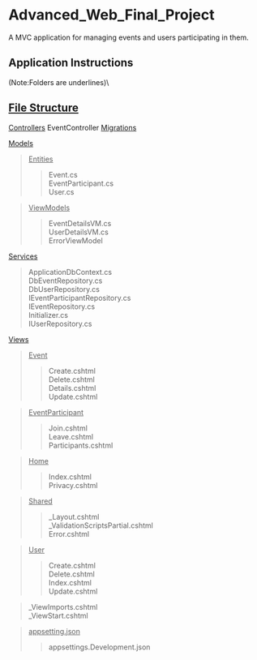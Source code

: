 # Advanced_Web_Final_Project
A MVC application for managing events and users participating in them.

## Application Instructions

(Note:Folders are underlines)\
## **<ins>File Structure</ins>**
<ins>Controllers</ins>
  EventController
<ins>Migrations</ins>

<ins>Models</ins>
  > <ins>Entities</ins>
  > > Event.cs\
  > > EventParticipant.cs\
  > > User.cs

  > <ins>ViewModels</ins>
  > > EventDetailsVM.cs\
  > > UserDetailsVM.cs  
  > ErrorViewModel

<ins>Services</ins>
> ApplicationDbContext.cs\
> DbEventRepository.cs\
> DbUserRepository.cs\
> IEventParticipantRepository.cs\
> IEventRepository.cs\
> Initializer.cs\
> IUserRepository.cs

<ins>Views</ins>
  > <ins>Event</ins>
  > > Create.cshtml\
  > > Delete.cshtml\
  > > Details.cshtml\
  > > Update.cshtml
  
  > <ins>EventParticipant</ins>
  > > Join.cshtml\
  > > Leave.cshtml\
  > > Participants.cshtml
  
  > <ins>Home</ins>
  > > Index.cshtml\
  > > Privacy.cshtml

  > <ins>Shared</ins>
  > > _Layout.cshtml\
  > > _ValidationScriptsPartial.cshtml\
  > > Error.cshtml

  > <ins>User</ins>
  > > Create.cshtml\
>   > Delete.cshtml\
>   > Index.cshtml\
>   > Update.cshtml

> _ViewImports.cshtml\
> _ViewStart.cshtml   

> <ins>appsetting.json</ins>
> > appsettings.Development.json
